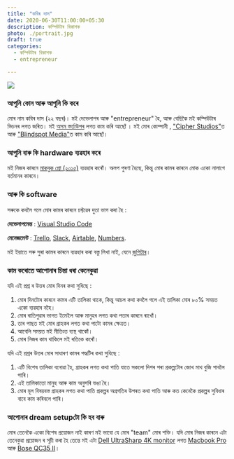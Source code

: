 ```yaml
---
title: "কবিৰ দাস"
date: 2020-06-30T11:00:00+05:30
description: কম্পিউটাৰ বিকাশক
photo: ./portrait.jpg
draft: true
categories:
  - কম্পিউটাৰ বিকাশক
  - entrepreneur

---
```


![](/interviews/4/portrait.jpg)

### আপুনি কোন আৰু আপুনি কি কৰে

মোৰ নাম কবিৰ দাস (২২ বছৰ)। মই দেভেলাপৰ আৰু "entrepreneur"  হৈ, আৰু বেছিকৈ মই কম্পিউটাৰ ভিচনৰ লগত জৰিত। মই [অসম স্তৰ্তাউপৰ](http://startup.assam.gov.in/) লগত কাম কৰি আছোঁ । মই মোৰ কোম্পানী , ["Cipher Studios"]()ত আৰু ["Blindspot Media"](mediablidspot.in)ত কাম কৰি আছোঁ।

### আপুনি বাৰু কি hardware ব্যৱহাৰ কৰে

মই নিজৰ কাৰনে [মাকবুক প্ৰো (২০১৫)](https://www.laptopmag.com/reviews/laptops/apple-macbook-pro-retina-15-inch-2015) ব্যৱহাৰ কৰোঁ। অলপ পুৰণা হৈছে, কিন্তু মোৰ কামৰ কাৰনে মোক একো নালাগে বৰ্তমানৰ কাৰনে।

### আৰু কি software

সৰুকে কবলৈ গলে মোৰ কামৰ কাৰনে চফ্টৱেৰ দুতা ভাগ কৰা হৈ :
  
**দেভেলাপমেন্ত**  : [Visual Studio Code](https://code.visualstudio.com/)
  
**মেনেজমেন্ট** : [Trello](https://trello.com/), [Slack](https://slack.com/), [Airtable](https://airtable.com/), [Numbers](https://www.apple.com/in/numbers/).

মই ইয়াতে সৰু সুৰা কামৰ কাৰনে ব্যৱহাৰ কৰা বস্তু লিখা নাই, যেনে [জুপিটাৰ](https://jupyter.org/)।

### কাম কৰোতে আপোনাৰ চিন্তা ধৰা কেনেকুৱা

যদি এই প্ৰশ্ন ৰ উত্তৰ মোৰ দিনৰ কথা সুধিছে :

1. মোৰ দিনটোৰ কাৰনে কামৰ এটি তালিকা থাকে, কিন্তু আচল কথা কবলৈ গলে এই তালিকা মোৰ ৮০% সময়ত একো ব্যৱহাৰ নহৈ।
2. মোৰ ৰাতিপুৱাৰ ভাগত ইমেইল আৰু মানুহৰ লগত কথা পতাৰ কাৰনে ৰাখোঁ।
3. তাৰ পাছত মই মোৰ গ্ৰাহকৰ লগত কথা পাটো কামৰ ক্ষেত্ৰত।
4. আবেলি সময়ত মই মীতিংত ব্যস্থ থাকোঁ।
5. মোৰ নিজৰ কাম থাকিলে মই ৰতিকে কৰোঁ।

যদি এই প্ৰশ্নৰ উত্তৰ মোৰ সাধাৰণ কামৰ পদ্ধটিৰ কথা সুধিছে :

1. এটি বিশেষ তালিকা বনোৱা হৈ, গ্ৰাহকৰ লগত কথা পাতি যাতে সকলো দিশৰ পৰা প্ৰকল্পটোৰ জোখ মাখ বুজি পাবলৈ পাৰি।
2. এই তালিকাতো মানুহ আৰু কাম অনুসৰি ভঙা হৈ।
3. মোৰ মূল বিষয়বস্ত গ্ৰাহকৰ লগত কথা পাতি প্ৰকল্পৰ অগ্ৰগতিৰ উপৰত কথা পাতি আৰু কত কেনেকৈ প্ৰকল্পৰ সুবিধাৰ বাবে কাম কৰিবলে পাৰি।

### আপোনাৰ dream setupটো কি হব বাৰু

মোৰ তেনেকৈ একো বিশেষ প্ৰয়োজন নাই কাৰণ মই ভাবো যে মোৰ "team" মোৰ শক্তি। যদি মোৰ নিজৰ কাৰনে এটা তেনেকুৱা প্ৰয়োজন ৰ সূচী কৰা হৈ তেন্তে মই এটা [Dell UltraSharp 4K monitor](https://www.dell.com/si/business/p/dell-u2718q-monitor/pd) লগত [Macbook Pro](https://www.apple.com/in/macbook-pro-16/) আৰু [Bose QC35 II](https://www.boseindia.com/en_in/products/headphones/over_ear_headphones/quietcomfort-35-wireless-ii.html#v=qc35_ii_black)।
